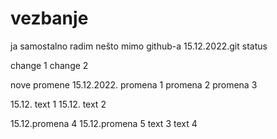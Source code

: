 # vezbanje

  ja samostalno radim nešto mimo github-a 
  15.12.2022.git status
  
change 1
change 2

nove promene 15.12.2022. 
promena 1
promena 2
promena 3


15.12. text 1
15.12. text 2

15.12.promena 4
15.12.promena 5
text 3
text 4


